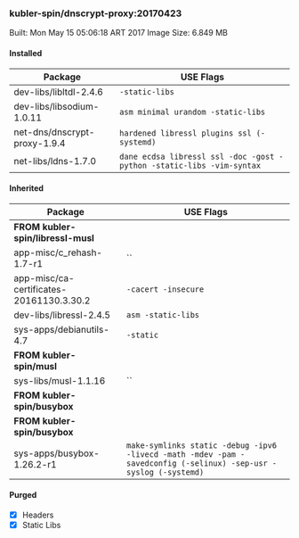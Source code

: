 ### kubler-spin/dnscrypt-proxy:20170423

Built: Mon May 15 05:06:18 ART 2017
Image Size: 6.849 MB




#### Installed
Package | USE Flags
--------|----------
dev-libs/libltdl-2.4.6 | `-static-libs`
dev-libs/libsodium-1.0.11 | `asm minimal urandom -static-libs`
net-dns/dnscrypt-proxy-1.9.4 | `hardened libressl plugins ssl (-systemd)`
net-libs/ldns-1.7.0 | `dane ecdsa libressl ssl -doc -gost -python -static-libs -vim-syntax`
#### Inherited
Package | USE Flags
--------|----------
**FROM kubler-spin/libressl-musl** |
app-misc/c_rehash-1.7-r1 | ``
app-misc/ca-certificates-20161130.3.30.2 | `-cacert -insecure`
dev-libs/libressl-2.4.5 | `asm -static-libs`
sys-apps/debianutils-4.7 | `-static`
**FROM kubler-spin/musl** |
sys-libs/musl-1.1.16 | ``
**FROM kubler-spin/busybox** |
**FROM kubler-spin/busybox** |
sys-apps/busybox-1.26.2-r1 | `make-symlinks static -debug -ipv6 -livecd -math -mdev -pam -savedconfig (-selinux) -sep-usr -syslog (-systemd)`
#### Purged
- [x] Headers
- [x] Static Libs
